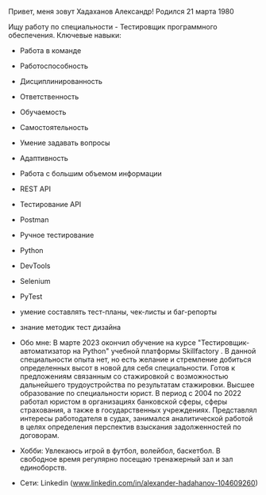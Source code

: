 Привет, меня зовут Хадаханов Александр!
Родился 21 марта 1980

Ищу работу по специальности - Тестировщик программного обеспечения.
Ключевые навыки:
  - Работа в команде
  - Работоспособность
  - Дисциплинированность
  - Ответственность
  - Обучаемость
  - Самостоятельность
  - Умение задавать вопросы
  - Адаптивность
  - Работа с большим объемом информации
  - REST API
  - Тестирование API
  - Postman
  - Ручное тестирование
  - Python
  - DevTools
  - Selenium
  - PyTest
  - умение составлять тест-планы, чек-листы и баг-репорты
  - знание методик тест дизайна

- Обо мне:
  В марте 2023 окончил обучение на курсе "Тестировщик-автоматизатор на Python" учебной платформы Skillfactory . В данной специальности опыта нет, но есть желание и стремление добиться определенных высот в новой для себя специальности. Готов к предложениям связанным со стажировкой с возможностью дальнейшего трудоустройства по результатам стажировки.
  Высшее образование по специальности юрист. В период с 2004 по 2022 работал юристом в организациях банковской сферы, сферы страхования, а также в государственных учреждениях. Представлял интересы работодателя в судах, занимался аналитической работой в целях определения перспектив взыскания задолженностей по договорам.
- Хобби:
  Увлекаюсь игрой в футбол, волейбол, баскетбол. В свободное время регулярно посещаю тренажерный зал и зал единоборств.
- Сети:
  Linkedin (www.linkedin.com/in/alexander-hadahanov-104609260)

